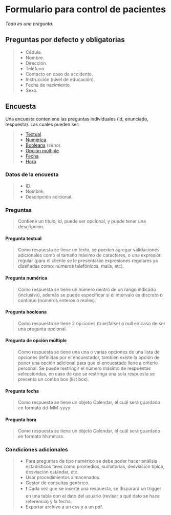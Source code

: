 # Formulario para control de pacientes

_Todo es una pregunta._


## Preguntas por defecto y obligatorias

> -   Cédula.
> -   Nombre.
> -   Dirección.
> -   Teléfono.
> -   Contacto en caso de accidente.
> -   Instrucción (nivel de educación).
> -   Fecha de nacimiento.
> -   Sexo.

## Encuesta

Una encuesta conteniene las preguntas individuales (id, enunciado, respuesta). Las cuales pueden ser:

> -   [Textual](#pregunta-textual).
> -   [Numérica](#pregunta-numérica).
> -   [Booleana](#pregunta-booleana) (si/no).
> -   [Opción múltiple](#pregunta-de-opción-múltiple).
> -   [Fecha](#pregunta-fecha).
> -   [Hora](#pregunta-hora).

### Datos de la encuesta

> -   ID.
> -   Nombre.
> -   Descripción adicional.

### Preguntas

> Contiene un título, id, puede ser opcional, y puede tener una descripción.

#### Pregunta textual

> Como respuesta se tiene un texto, se pueden agregar validaciones adicionales como el tamaño máximo de caracteres, o una expresión regular (para el cliente se le presentarán expresiones regulares ya diseñadas como: números telefónicos, mails, etc).

#### Pregunta numérica

> Como respuesta se tiene un número dentro de un rango indicado (inclusivo), además se puede especificar si el intervalo es discreto o continuo (números enteros o reales).

#### Pregunta booleana

> Como respuesta se tiene 2 opciones (true/false) o null en caso de ser una pregunta opcional.

#### Pregunta de opción múltiple

> Como respuesta se tiene una una o varias opciones de una lista de opciones definidas por el encuestador, también existe la opción de poner una opción adicional para que el encuestado llene a criterio personal. Se puede restringir el número másimo de respuestas selecciondas, en caso de que se restringa una sola respuesta se presenta un combo box (list box).

#### Pregunta fecha

> Como respuesta se tiene un objeto Calendar, el cuál será guardado en formato dd-MM-yyyy


#### Pregunta hora

> Como respuesta se tiene un objeto Calendar, el cuál será guardado en formato hh:mm:ss.

### Condiciones adicionales

> -   Para preguntas de tipo numérico se debe poder hacer análisis estadísticos tales como promedios, sumatorias, desviación típica, desviación estándar, etc.
> -   Usar procedimientos almacenados.
> -   Gestor de consultas genérico.
> -   :exclamation: Cada vez que se inserte una respuesta, se disparará un trigger en una tabla con el dato del usuario (revisar a qué dato se hace referencia) y la fecha.
> -   Exportar archivo a un csv y a un pdf.
